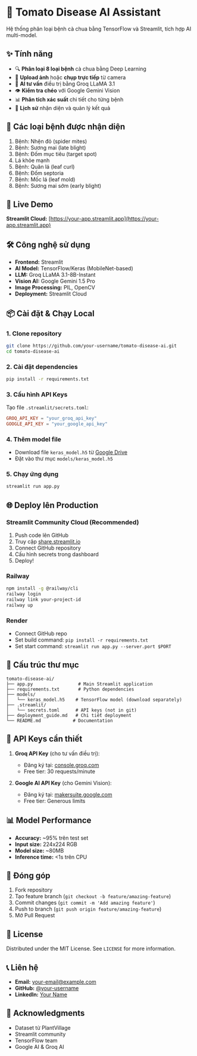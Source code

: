 # 🍅 Tomato Disease AI Assistant

Hệ thống phân loại bệnh cà chua bằng TensorFlow và Streamlit, tích hợp AI multi-model.

## ✨ Tính năng

- 🔍 **Phân loại 8 loại bệnh** cà chua bằng Deep Learning
- 📸 **Upload ảnh** hoặc **chụp trực tiếp** từ camera
- 🤖 **AI tư vấn** điều trị bằng Groq LLaMA 3.1
- 👁️ **Kiểm tra chéo** với Google Gemini Vision
- 📊 **Phân tích xác suất** chi tiết cho từng bệnh
- 📜 **Lịch sử** nhận diện và quản lý kết quả

## 🎯 Các loại bệnh được nhận diện

1. Bệnh: Nhện đỏ (spider mites)
2. Bệnh: Sương mai (late blight)  
3. Bệnh: Đốm mục tiêu (target spot)
4. Lá khỏe mạnh
5. Bệnh: Quăn lá (leaf curl)
6. Bệnh: Đốm septoria
7. Bệnh: Mốc lá (leaf mold)
8. Bệnh: Sương mai sớm (early blight)

## 🚀 Live Demo

**Streamlit Cloud:** [https://your-app.streamlit.app](https://your-app.streamlit.app)

## 🛠️ Công nghệ sử dụng

- **Frontend:** Streamlit
- **AI Model:** TensorFlow/Keras (MobileNet-based)
- **LLM:** Groq LLaMA 3.1-8B-Instant
- **Vision AI:** Google Gemini 1.5 Pro
- **Image Processing:** PIL, OpenCV
- **Deployment:** Streamlit Cloud

## 📦 Cài đặt & Chạy Local

### 1. Clone repository
```bash
git clone https://github.com/your-username/tomato-disease-ai.git
cd tomato-disease-ai
```

### 2. Cài đặt dependencies
```bash
pip install -r requirements.txt
```

### 3. Cấu hình API Keys
Tạo file `.streamlit/secrets.toml`:
```toml
GROQ_API_KEY = "your_groq_api_key"
GOOGLE_API_KEY = "your_google_api_key"
```

### 4. Thêm model file
- Download file `keras_model.h5` từ [Google Drive](link-to-your-model)
- Đặt vào thư mục `models/keras_model.h5`

### 5. Chạy ứng dụng
```bash
streamlit run app.py
```

## 🌐 Deploy lên Production

### Streamlit Community Cloud (Recommended)
1. Push code lên GitHub
2. Truy cập [share.streamlit.io](https://share.streamlit.io)
3. Connect GitHub repository
4. Cấu hình secrets trong dashboard
5. Deploy!

### Railway
```bash
npm install -g @railway/cli
railway login
railway link your-project-id
railway up
```

### Render
- Connect GitHub repo
- Set build command: `pip install -r requirements.txt`
- Set start command: `streamlit run app.py --server.port $PORT`

## 📁 Cấu trúc thư mục

```
tomato-disease-ai/
├── app.py                 # Main Streamlit application
├── requirements.txt       # Python dependencies
├── models/
│   └── keras_model.h5    # TensorFlow model (download separately)
├── .streamlit/
│   └── secrets.toml      # API keys (not in git)
├── deployment_guide.md   # Chi tiết deployment
└── README.md            # Documentation
```

## 🔑 API Keys cần thiết

1. **Groq API Key** (cho tư vấn điều trị):
   - Đăng ký tại: [console.groq.com](https://console.groq.com)
   - Free tier: 30 requests/minute

2. **Google AI API Key** (cho Gemini Vision):
   - Đăng ký tại: [makersuite.google.com](https://makersuite.google.com)
   - Free tier: Generous limits

## 📊 Model Performance

- **Accuracy:** ~95% trên test set
- **Input size:** 224x224 RGB
- **Model size:** ~80MB
- **Inference time:** <1s trên CPU

## 🤝 Đóng góp

1. Fork repository
2. Tạo feature branch (`git checkout -b feature/amazing-feature`)
3. Commit changes (`git commit -m 'Add amazing feature'`)
4. Push to branch (`git push origin feature/amazing-feature`)
5. Mở Pull Request

## 📝 License

Distributed under the MIT License. See `LICENSE` for more information.

## 📞 Liên hệ

- **Email:** your-email@example.com
- **GitHub:** [@your-username](https://github.com/your-username)
- **LinkedIn:** [Your Name](https://linkedin.com/in/your-profile)

## 🙏 Acknowledgments

- Dataset từ PlantVillage
- Streamlit community
- TensorFlow team
- Google AI & Groq AI
